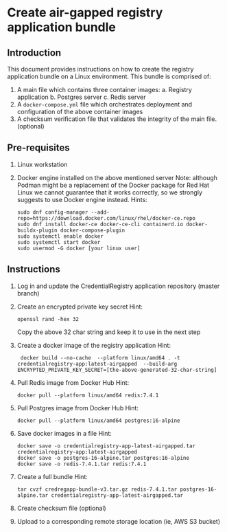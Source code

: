 # Create air-gapped registry application bundle

## Introduction

This document provides instructions on how to create the registry application bundle on a Linux environment. This bundle is comprised of:

1. A main file which contains three container images:
   a. Registry application
   b. Postgres server
   c. Redis server
2. A `docker-compose.yml` file which orchestrates deployment and configuration of the above container images
3. A checksum verification file that validates the integrity of the main file. (optional)

## Pre-requisites

1. Linux workstation
2. Docker engine installed on the above mentioned server
   Note: although Podman might be a replacement of the Docker package for Red Hat Linux we cannot guarantee that it works correctly, so we strongly suggests to use Docker engine instead.
   Hints:

   ```
   sudo dnf config-manager --add-repo=https://download.docker.com/linux/rhel/docker-ce.repo
   sudo dnf install docker-ce docker-ce-cli containerd.io docker-buildx-plugin docker-compose-plugin
   sudo systemctl enable docker
   sudo systemctl start docker
   sudo usermod -G docker [your linux user]
   ```

## Instructions

1. Log in and update the CredentialRegistry application repository (master branch)
2. Create an encrypted private key secret
   Hint:

   ```
   openssl rand -hex 32
   ```

   Copy the above 32 char string and keep it to use in the next step

3. Create a docker image of the registry application
   Hint:

   ```
    docker build --no-cache  --platform linux/amd64 . -t credentialregistry-app:latest-airgapped  --build-arg ENCRYPTED_PRIVATE_KEY_SECRET=[the-above-generated-32-char-string]

   ```

4. Pull Redis image from Docker Hub
   Hint:

   ```
   docker pull --platform linux/amd64 redis:7.4.1
   ```

5. Pull Postgres image from Docker Hub
   Hint:

   ```
   docker pull --platform linux/amd64 postgres:16-alpine
   ```

6. Save docker images in a file
   Hint:

   ```
   docker save -o credentialregistry-app-latest-airgapped.tar credentialregistry-app:latest-airgapped
   docker save -o postgres-16-alpine.tar postgres:16-alpine
   docker save -o redis-7.4.1.tar redis:7.4.1
   ```

7. Create a full bundle
   Hint:

   ```
   tar cvzf credregapp-bundle-v3.tar.gz redis-7.4.1.tar postgres-16-alpine.tar credentialregistry-app-latest-airgapped.tar
   ```

8. Create checksum file (optional)
9. Upload to a corresponding remote storage location (ie, AWS S3 bucket)

